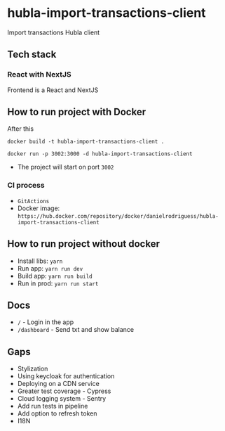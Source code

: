 # hubla-import-transactions-client

Import transactions Hubla client

## Tech stack

### React with NextJS
Frontend is a React and NextJS

## How to run project with Docker

After this
```
docker build -t hubla-import-transactions-client .
```
```
docker run -p 3002:3000 -d hubla-import-transactions-client
```
- The project will start on port `3002`

### CI process
- `GitActions`
- Docker image: `https://hub.docker.com/repository/docker/danielrodriguess/hubla-import-transactions-client`

## How to run project without docker

- Install libs: `yarn`
- Run app: `yarn run dev`
- Build app: `yarn run build`
- Run in prod: `yarn run start`

## Docs
- `/` - Login in the app
- `/dashboard` - Send txt and show balance

## Gaps
- Stylization
- Using keycloak for authentication
- Deploying on a CDN service
- Greater test coverage - Cypress
- Cloud logging system - Sentry
- Add run tests in pipeline
- Add option to refresh token
- I18N
